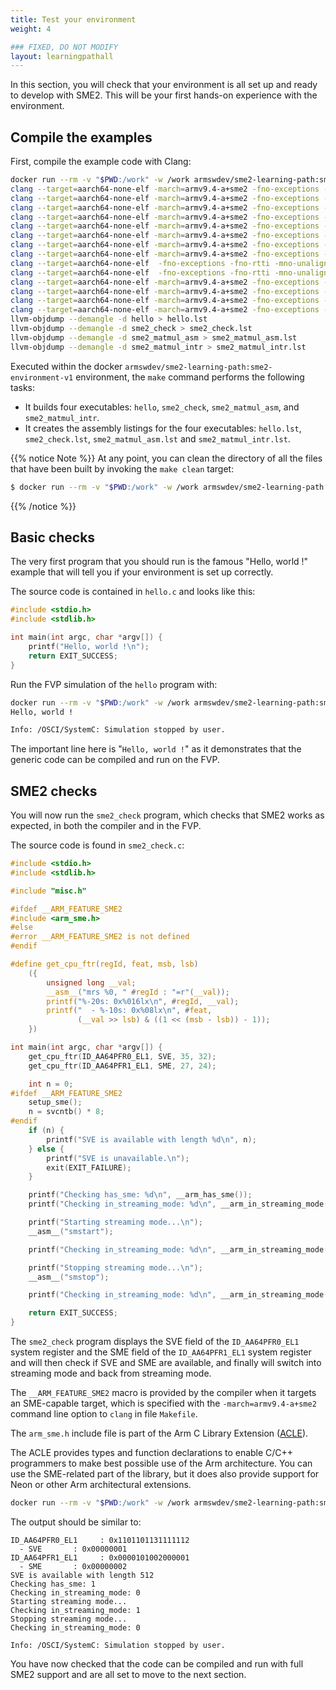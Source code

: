 ```yaml
---
title: Test your environment
weight: 4

### FIXED, DO NOT MODIFY
layout: learningpathall
---
```


In this section, you will check that your environment is all set up and ready to develop with SME2. This will be your first hands-on experience with the environment.

## Compile the examples

First, compile the example code with Clang:

```BASH { output_lines="2-19" }
docker run --rm -v "$PWD:/work" -w /work armswdev/sme2-learning-path:sme2-environment-v1 make
clang --target=aarch64-none-elf -march=armv9.4-a+sme2 -fno-exceptions -fno-rtti -mno-unaligned-access -O2 -Wall -std=c99 -nostartfiles -lcrt0-semihost -lsemihost -Wl,--defsym=__boot_flash=0x80000000 -Wl,--defsym=__flash=0x80001000 -Wl,--defsym=__ram=0x81000000 -T picolibc.ld -o hello hello.c
clang --target=aarch64-none-elf -march=armv9.4-a+sme2 -fno-exceptions -fno-rtti -mno-unaligned-access -O2 -Wall -std=c99 -c -o sme2_check.o sme2_check.c
clang --target=aarch64-none-elf -march=armv9.4-a+sme2 -fno-exceptions -fno-rtti -mno-unaligned-access -O2 -Wall -std=c99 -c -o misc.o misc.c
clang --target=aarch64-none-elf -march=armv9.4-a+sme2 -fno-exceptions -fno-rtti -mno-unaligned-access -O2 -Wall -std=c99 -nostartfiles -lcrt0-semihost -lsemihost -Wl,--defsym=__boot_flash=0x80000000 -Wl,--defsym=__flash=0x80001000 -Wl,--defsym=__ram=0x81000000 -T picolibc.ld -o sme2_check sme2_check.o misc.o
clang --target=aarch64-none-elf -march=armv9.4-a+sme2 -fno-exceptions -fno-rtti -mno-unaligned-access -O2 -Wall -std=c99 -DIMPL=asm -c -o main_asm.o main.c
clang --target=aarch64-none-elf -march=armv9.4-a+sme2 -fno-exceptions -fno-rtti -mno-unaligned-access -O2 -Wall -std=c99 -c -o matmul_asm.o matmul_asm.c
clang --target=aarch64-none-elf -march=armv9.4-a+sme2 -fno-exceptions -fno-rtti -mno-unaligned-access -O2 -Wall -std=c99 -c -o matmul_asm_impl.o matmul_asm_impl.S
clang --target=aarch64-none-elf -march=armv9.4-a+sme2 -fno-exceptions -fno-rtti -mno-unaligned-access -O2 -Wall -std=c99 -c -o preprocess_l_asm.o preprocess_l_asm.S
clang --target=aarch64-none-elf  -fno-exceptions -fno-rtti -mno-unaligned-access -O2 -Wall -std=c99 -c -o matmul_vanilla.o matmul_vanilla.c
clang --target=aarch64-none-elf  -fno-exceptions -fno-rtti -mno-unaligned-access -O2 -Wall -std=c99 -c -o preprocess_vanilla.o preprocess_vanilla.c
clang --target=aarch64-none-elf -march=armv9.4-a+sme2 -fno-exceptions -fno-rtti -mno-unaligned-access -O2 -Wall -std=c99 -nostartfiles -lcrt0-semihost -lsemihost -Wl,--defsym=__boot_flash=0x80000000 -Wl,--defsym=__flash=0x80001000 -Wl,--defsym=__ram=0x81000000 -T picolibc.ld -o sme2_matmul_asm main_asm.o matmul_asm.o matmul_asm_impl.o preprocess_l_asm.o matmul_vanilla.o preprocess_vanilla.o misc.o
clang --target=aarch64-none-elf -march=armv9.4-a+sme2 -fno-exceptions -fno-rtti -mno-unaligned-access -O2 -Wall -std=c99 -DIMPL=intr -c -o main_intr.o main.c
clang --target=aarch64-none-elf -march=armv9.4-a+sme2 -fno-exceptions -fno-rtti -mno-unaligned-access -O2 -Wall -std=c99 -c -o matmul_intr.o matmul_intr.c
clang --target=aarch64-none-elf -march=armv9.4-a+sme2 -fno-exceptions -fno-rtti -mno-unaligned-access -O2 -Wall -std=c99 -nostartfiles -lcrt0-semihost -lsemihost -Wl,--defsym=__boot_flash=0x80000000 -Wl,--defsym=__flash=0x80001000 -Wl,--defsym=__ram=0x81000000 -T picolibc.ld -o sme2_matmul_intr main_intr.o matmul_intr.o matmul_vanilla.o preprocess_vanilla.o misc.o
llvm-objdump --demangle -d hello > hello.lst
llvm-objdump --demangle -d sme2_check > sme2_check.lst
llvm-objdump --demangle -d sme2_matmul_asm > sme2_matmul_asm.lst
llvm-objdump --demangle -d sme2_matmul_intr > sme2_matmul_intr.lst
```

 Executed within the docker ``armswdev/sme2-learning-path:sme2-environment-v1`` environment, the ``make`` command performs the following tasks:

- It builds four executables: ``hello``, ``sme2_check``, ``sme2_matmul_asm``, and ``sme2_matmul_intr``.
- It creates the assembly listings for the four executables: ``hello.lst``, ``sme2_check.lst``, ``sme2_matmul_asm.lst`` and ``sme2_matmul_intr.lst``.

{{% notice Note %}}
At any point, you can clean the directory of all the files that have been built by invoking the ``make clean`` target:

```BASH
$ docker run --rm -v "$PWD:/work" -w /work armswdev/sme2-learning-path:sme2-environment-v1 make clean
```
{{% /notice %}}

## Basic checks

The very first program that you should run is the famous "Hello, world !" example that
will tell you if your environment is set up correctly. 

The source code is contained in ``hello.c`` and looks like this:

```C
#include <stdio.h>
#include <stdlib.h>

int main(int argc, char *argv[]) {
    printf("Hello, world !\n");
    return EXIT_SUCCESS;
}
```

Run the FVP simulation of the ``hello`` program with:

```BASH { output_lines="2-4" }
docker run --rm -v "$PWD:/work" -w /work armswdev/sme2-learning-path:sme2-environment-v1 ./run-fvp.sh hello
Hello, world !

Info: /OSCI/SystemC: Simulation stopped by user.
```

The important line here is "``Hello, world !``" as it demonstrates that the generic code
can be compiled and run on the FVP.

## SME2 checks

You will now run the ``sme2_check`` program, which checks that SME2 works as
expected, in both the compiler and in the FVP. 

The source code is found in
``sme2_check.c``:

```C
#include <stdio.h>
#include <stdlib.h>

#include "misc.h"

#ifdef __ARM_FEATURE_SME2
#include <arm_sme.h>
#else
#error __ARM_FEATURE_SME2 is not defined
#endif

#define get_cpu_ftr(regId, feat, msb, lsb)                                     \
    ({                                                                         \
        unsigned long __val;                                                   \
        __asm__("mrs %0, " #regId : "=r"(__val));                              \
        printf("%-20s: 0x%016lx\n", #regId, __val);                            \
        printf("  - %-10s: 0x%08lx\n", #feat,                                  \
               (__val >> lsb) & ((1 << (msb - lsb)) - 1));                     \
    })

int main(int argc, char *argv[]) {
    get_cpu_ftr(ID_AA64PFR0_EL1, SVE, 35, 32);
    get_cpu_ftr(ID_AA64PFR1_EL1, SME, 27, 24);

    int n = 0;
#ifdef __ARM_FEATURE_SME2
    setup_sme();
    n = svcntb() * 8;
#endif
    if (n) {
        printf("SVE is available with length %d\n", n);
    } else {
        printf("SVE is unavailable.\n");
        exit(EXIT_FAILURE);
    }

    printf("Checking has_sme: %d\n", __arm_has_sme());
    printf("Checking in_streaming_mode: %d\n", __arm_in_streaming_mode());

    printf("Starting streaming mode...\n");
    __asm__("smstart");

    printf("Checking in_streaming_mode: %d\n", __arm_in_streaming_mode());

    printf("Stopping streaming mode...\n");
    __asm__("smstop");

    printf("Checking in_streaming_mode: %d\n", __arm_in_streaming_mode());

    return EXIT_SUCCESS;
}
```

The ``sme2_check`` program displays the SVE field of the ``ID_AA64PFR0_EL1`` system register and the SME field of the ``ID_AA64PFR1_EL1`` system register and will then check if SVE and SME are available, and finally will switch into streaming mode and back from streaming mode.  

The ``__ARM_FEATURE_SME2`` macro is provided by the compiler when it targets an SME-capable target, which is specified with the ``-march=armv9.4-a+sme2`` command line option to ``clang`` in
file ``Makefile``. 

The ``arm_sme.h`` include file is part of the Arm C Library
Extension ([ACLE](https://arm-software.github.io/acle/main/)). 

The ACLE provides types and function declarations to enable C/C++ programmers to make best possible use of the Arm architecture. You can use the SME-related part of the library, but it does also provide support for Neon or other Arm architectural extensions.

```BASH
docker run --rm -v "$PWD:/work" -w /work armswdev/sme2-learning-path:sme2-environment-v1 ./run-fvp.sh sme2_check
```

The output should be similar to:

```TXT
ID_AA64PFR0_EL1     : 0x1101101131111112
  - SVE       : 0x00000001
ID_AA64PFR1_EL1     : 0x0000101002000001
  - SME       : 0x00000002
SVE is available with length 512
Checking has_sme: 1
Checking in_streaming_mode: 0
Starting streaming mode...
Checking in_streaming_mode: 1
Stopping streaming mode...
Checking in_streaming_mode: 0

Info: /OSCI/SystemC: Simulation stopped by user.
```

You have now checked that the code can be compiled and run with full SME2 support and are all set to move to the next section.